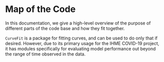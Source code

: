 # Map of the Code

In this documentation, we give a high-level overview of the purpose of different parts of the code base
and how they fit together.

`CurveFit` is a package for fitting curves, and can be used to do only that if desired.
However, due to its primary usage for the IHME COVID-19 project, it has modules specifically for evaluating model 
performance out beyond the range of time observed in the data.

